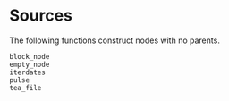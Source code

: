 # Sources

The following functions construct nodes with no parents.

```@docs
block_node
empty_node
iterdates
pulse
tea_file
```